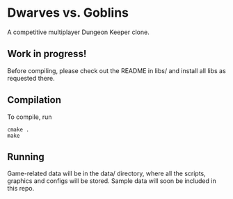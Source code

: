 # Dwarves vs. Goblins

A competitive multiplayer Dungeon Keeper clone.

## Work in progress!

Before compiling, please check out the README in libs/ and install
all libs as requested there.

## Compilation

To compile, run
```
cmake .
make
```

## Running

Game-related data will be in the data/ directory, where all the scripts,
graphics and configs will be stored. Sample data will soon be included
in this repo.
